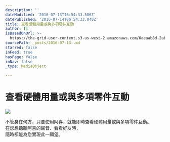 ```yaml
---
description: ''
dateModified: '2016-07-13T16:54:33.586Z'
datePublished: '2016-07-14T06:54:33.040Z'
title: 查看硬體用量或與多項零件互動
author: []
isBasedOnUrl: >-
  https://the-grid-user-content.s3-us-west-2.amazonaws.com/6aeaab8d-2aba-44fa-b835-c22fc995fbd8.png
sourcePath: _posts/2016-07-13-.md
starred: false
inFeed: true
hasPage: false
inNav: false
_type: MediaObject

---
```

# 查看硬體用量或與多項零件互動
![](https://the-grid-user-content.s3-us-west-2.amazonaws.com/6aeaab8d-2aba-44fa-b835-c22fc995fbd8.png)

不管身在何方，只要使用阿喜，就能即時查看硬體用量或與多項零件互動。  
在您想聽聽阿喜的聲音、看看好友時，  
隨時都能為您實現此一願望。